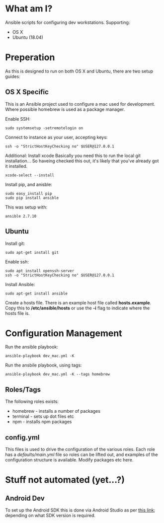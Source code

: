 # What am I?
Ansible scripts for configuring dev workstations.
Supporting:
* OS X
* Ubuntu (18.04)

# Preperation
As this is designed to run on both OS X and Ubuntu, there are two setup guides:

## OS X Specific
This is an Ansible project used to configure a mac used for development.
Where possible homebrew is used as a package manager.

Enable SSH:
```
sudo systemsetup -setremotelogin on
```

Connect to instance as your user, accepting keys:
```
ssh -o "StrictHostKeyChecking no" $USER@127.0.0.1
```

Additional: Install xcode
Basically you need this to run the local git installation...
So haveing checked this out, it's likely that you've already got it installed.
```
xcode-select --install
```

Install pip, and anisble:
```
sudo easy_install pip
sudo pip install ansible
```

This was setup with:
```
ansible 2.7.10
```

## Ubuntu
Install git:
```
sudo apt-get install git
```

Enable ssh:
```
sudo apt install openssh-server
ssh -o "StrictHostKeyChecking no" $USER@127.0.0.1
```

Install Ansible:
```
sudo apt-get install ansible
```


Create a hosts file. There is an example host file called **hosts.example**. Copy this to **/etc/ansible/hosts** or use the **-i** flag to indicate where the hosts file is.

# Configuration Management
Run the ansible playbook:
```
ansible-playbook dev_mac.yml -K
```

Run the ansbile playbook, using tags:
```
ansible-playbook dev_mac.yml -K --tags homebrew
```

## Roles/Tags
The following roles exists:

* homebrew - installs a number of packages
* terminal - sets up dot files etc
* npm - installs npm packages

## config.yml
This files is used to drive the configuration of the various roles.
Each role has a *defaults/main.yml* file so roles can be lifted out, and examples of the configuration structure is available.
Modify packages etc here.

# Stuff not automated (yet...?)
## Android Dev
To set up the Android SDK this is done via Android Studio as per [this link](https://facebook.github.io/react-native/docs/getting-started.html); depending on what SDK version is required.
